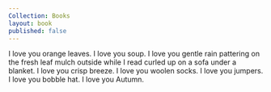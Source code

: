 ```yaml
---
Collection: Books
layout: book
published: false
---
```

I love you orange leaves. I love you soup. I love you gentle rain pattering on the fresh leaf mulch outside while I read curled up on a sofa under a blanket. I love you crisp breeze. I love you woolen socks. I love you jumpers. I love you bobble hat. I love you Autumn.
